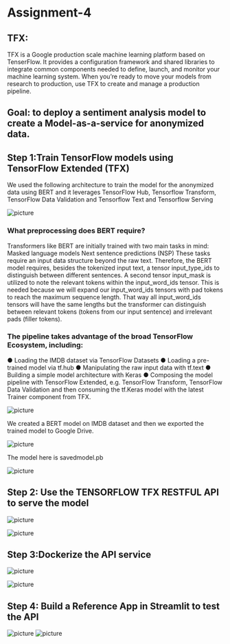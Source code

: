 # Assignment-4
## TFX: 
TFX is a Google production scale machine learning platform based on TenserFlow.
It provides a configuration framework and shared libraries to integrate common components needed to define, launch, and monitor your machine learning system.
When you’re ready to move your models from research to production, use TFX to create and manage a production pipeline.

## Goal: to deploy a sentiment analysis model to create a Model-as-a-service for anonymized data. 

## Step 1:Train TensorFlow models using TensorFlow Extended (TFX)
We used the following architecture to train the model for the anonymized data using BERT and it leverages TensorFlow Hub, Tensorflow Transform, TensorFlow Data Validation and Tensorflow Text and Tensorflow Serving

![picture](https://github.com/Team5CSYEFall/Assignment-4/blob/main/img/tfx.JPG)

### What preprocessing does BERT require?
Transformers like BERT are initially trained with two main tasks in mind:
Masked language models
Next sentence predictions (NSP)
These tasks require an input data structure beyond the raw text. Therefore, the BERT model requires, besides the tokenized input text, a tensor input_type_ids to distinguish between different sentences.
A second tensor input_mask is utilized to note the relevant tokens within the input_word_ids tensor. This is needed because we will expand our input_word_ids tensors with pad tokens to reach the maximum sequence length. 
That way all input_word_ids tensors will have the same lengths but the transformer can distinguish between relevant tokens (tokens from our input sentence) and irrelevant pads (filler tokens).

### The pipeline takes advantage of the broad TensorFlow Ecosystem, including: 
● Loading the IMDB dataset via TensorFlow Datasets 
● Loading a pre-trained model via tf.hub 
● Manipulating the raw input data with tf.text
● Building a simple model architecture with Keras 
● Composing the model pipeline with TensorFlow Extended, e.g. TensorFlow Transform, TensorFlow Data Validation and then consuming the tf.Keras model with the latest Trainer component from TFX.

![picture](https://github.com/Team5CSYEFall/Assignment-4/blob/main/img/o.png)

We created a BERT model on IMDB dataset and then we exported the trained model to Google Drive.

![picture](https://github.com/Team5CSYEFall/Assignment-4/blob/main/img/t.png)


The model here is savedmodel.pb

![picture](https://github.com/Team5CSYEFall/Assignment-4/blob/main/img/th.png)

## Step 2: Use the TENSORFLOW TFX RESTFUL API to serve the model 

![picture](https://github.com/Team5CSYEFall/Assignment-4/blob/main/img/f.png)

![picture](https://github.com/Team5CSYEFall/Assignment-4/blob/main/img/fi.png)

## Step 3:Dockerize the API service

![picture](https://github.com/Team5CSYEFall/Assignment-4/blob/main/img/s.png)

![picture](https://github.com/Team5CSYEFall/Assignment-4/blob/main/img/se.png)

## Step 4: Build a Reference App in Streamlit to test the API 

![picture](https://github.com/Team5CSYEFall/Assignment-4/blob/main/img/1.png)
![picture](https://github.com/Team5CSYEFall/Assignment-4/blob/main/img/2.png)



